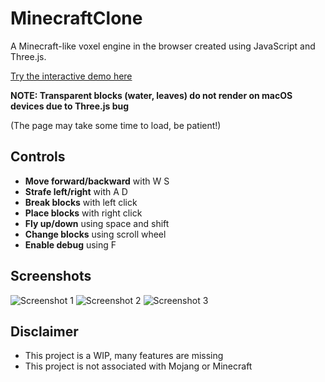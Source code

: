 # MinecraftClone

A Minecraft-like voxel engine in the browser created using JavaScript and Three.js.

[Try the interactive demo here](.)

**NOTE: Transparent blocks (water, leaves) do not render on macOS devices due to Three.js bug**

(The page may take some time to load, be patient!)

## Controls
- **Move forward/backward** with W S
- **Strafe left/right** with A D
- **Break blocks** with left click
- **Place blocks** with right click
- **Fly up/down** using space and shift
- **Change blocks** using scroll wheel
- **Enable debug** using F

## Screenshots

![Screenshot 1](https://i.imgur.com/gzcKKrX.png)
![Screenshot 2](https://i.imgur.com/EXHOaSi.png)
![Screenshot 3](https://i.imgur.com/LFe7ker.png)

## Disclaimer
- This project is a WIP, many features are missing 
- This project is not associated with Mojang or Minecraft

